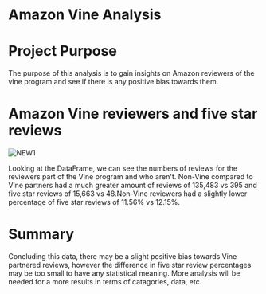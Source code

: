 # Amazon Vine Analysis

# Project Purpose
The purpose of this analysis is to gain insights on Amazon reviewers of the vine program and see if there is any positive bias towards them.

# Amazon Vine reviewers and five star reviews

![NEW1](https://user-images.githubusercontent.com/82550431/136315119-8c2014c6-2332-4b03-b557-c7603deb1c21.PNG)

Looking at the DataFrame, we can see the numbers of reviews for the reviewers part of the Vine program and who aren't. Non-Vine compared to Vine partners had a much greater amount of reviews of 135,483 vs 395 and five star reviews of 15,663 vs 48.Non-Vine reviewers had a slightly lower percentage of five star reviews of 11.56% vs 12.15%.

# Summary 
Concluding this data, there may be a slight positive bias towards Vine partnered reviews, however the difference in five star review percentages may be too small to have any statistical meaning. More analysis will be needed for a more results in terms of catagories, data, etc.
